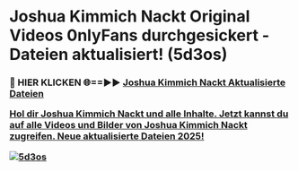 # Joshua Kimmich Nackt Original Videos 0nlyFans durchgesickert - Dateien aktualisiert! (5d3os)

<h3>🔴 HIER KLICKEN 🌐==►► <a href="https://tinyurl.com/h6vf6nb8" rel="nofollow">Joshua Kimmich Nackt Aktualisierte Dateien

Hol dir Joshua Kimmich Nackt und alle Inhalte. Jetzt kannst du auf alle Videos und Bilder von Joshua Kimmich Nackt zugreifen. Neue aktualisierte Dateien 2025!

[![5d3os](https://i.imgur.com/sD4kR3V.gif)](https://tinyurl.com/h6vf6nb8)
